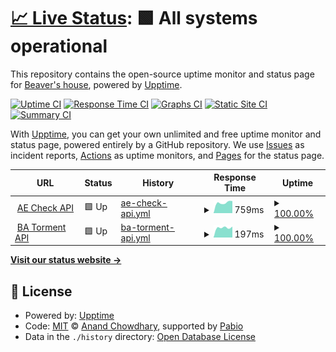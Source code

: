# [📈 Live Status](https://status.haulrest.me): <!--live status--> **🟩 All systems operational**

This repository contains the open-source uptime monitor and status page for [Beaver's house](https://blog.haulrest.me/), powered by [Upptime](https://github.com/upptime/upptime).

[![Uptime CI](https://github.com/BeaverHouse/service-status/workflows/Uptime%20CI/badge.svg)](https://github.com/BeaverHouse/service-status/actions?query=workflow%3A%22Uptime+CI%22)
[![Response Time CI](https://github.com/BeaverHouse/service-status/workflows/Response%20Time%20CI/badge.svg)](https://github.com/BeaverHouse/service-status/actions?query=workflow%3A%22Response+Time+CI%22)
[![Graphs CI](https://github.com/BeaverHouse/service-status/workflows/Graphs%20CI/badge.svg)](https://github.com/BeaverHouse/service-status/actions?query=workflow%3A%22Graphs+CI%22)
[![Static Site CI](https://github.com/BeaverHouse/service-status/workflows/Static%20Site%20CI/badge.svg)](https://github.com/BeaverHouse/service-status/actions?query=workflow%3A%22Static+Site+CI%22)
[![Summary CI](https://github.com/BeaverHouse/service-status/workflows/Summary%20CI/badge.svg)](https://github.com/BeaverHouse/service-status/actions?query=workflow%3A%22Summary+CI%22)

With [Upptime](https://upptime.js.org), you can get your own unlimited and free uptime monitor and status page, powered entirely by a GitHub repository. We use [Issues](https://github.com/BeaverHouse/service-status/issues) as incident reports, [Actions](https://github.com/BeaverHouse/service-status/actions) as uptime monitors, and [Pages](https://status.haulrest.me) for the status page.

<!--start: status pages-->
<!-- This summary is generated by Upptime (https://github.com/upptime/upptime) -->
<!-- Do not edit this manually, your changes will be overwritten -->
<!-- prettier-ignore -->
| URL | Status | History | Response Time | Uptime |
| --- | ------ | ------- | ------------- | ------ |
| <img alt="" src="https://icons.duckduckgo.com/ip3/api.haulrest.me.ico" height="13"> [AE Check API](https://api.haulrest.me/aecheck/docs) | 🟩 Up | [ae-check-api.yml](https://github.com/BeaverHouse/service-status/commits/HEAD/history/ae-check-api.yml) | <details><summary><img alt="Response time graph" src="./graphs/ae-check-api/response-time-week.png" height="20"> 759ms</summary><br><a href="https://status.haulrest.me/history/ae-check-api"><img alt="Response time 759" src="https://img.shields.io/endpoint?url=https%3A%2F%2Fraw.githubusercontent.com%2FBeaverHouse%2Fservice-status%2FHEAD%2Fapi%2Fae-check-api%2Fresponse-time.json"></a><br><a href="https://status.haulrest.me/history/ae-check-api"><img alt="24-hour response time 864" src="https://img.shields.io/endpoint?url=https%3A%2F%2Fraw.githubusercontent.com%2FBeaverHouse%2Fservice-status%2FHEAD%2Fapi%2Fae-check-api%2Fresponse-time-day.json"></a><br><a href="https://status.haulrest.me/history/ae-check-api"><img alt="7-day response time 759" src="https://img.shields.io/endpoint?url=https%3A%2F%2Fraw.githubusercontent.com%2FBeaverHouse%2Fservice-status%2FHEAD%2Fapi%2Fae-check-api%2Fresponse-time-week.json"></a><br><a href="https://status.haulrest.me/history/ae-check-api"><img alt="30-day response time 759" src="https://img.shields.io/endpoint?url=https%3A%2F%2Fraw.githubusercontent.com%2FBeaverHouse%2Fservice-status%2FHEAD%2Fapi%2Fae-check-api%2Fresponse-time-month.json"></a><br><a href="https://status.haulrest.me/history/ae-check-api"><img alt="1-year response time 759" src="https://img.shields.io/endpoint?url=https%3A%2F%2Fraw.githubusercontent.com%2FBeaverHouse%2Fservice-status%2FHEAD%2Fapi%2Fae-check-api%2Fresponse-time-year.json"></a></details> | <details><summary><a href="https://status.haulrest.me/history/ae-check-api">100.00%</a></summary><a href="https://status.haulrest.me/history/ae-check-api"><img alt="All-time uptime 100.00%" src="https://img.shields.io/endpoint?url=https%3A%2F%2Fraw.githubusercontent.com%2FBeaverHouse%2Fservice-status%2FHEAD%2Fapi%2Fae-check-api%2Fuptime.json"></a><br><a href="https://status.haulrest.me/history/ae-check-api"><img alt="24-hour uptime 100.00%" src="https://img.shields.io/endpoint?url=https%3A%2F%2Fraw.githubusercontent.com%2FBeaverHouse%2Fservice-status%2FHEAD%2Fapi%2Fae-check-api%2Fuptime-day.json"></a><br><a href="https://status.haulrest.me/history/ae-check-api"><img alt="7-day uptime 100.00%" src="https://img.shields.io/endpoint?url=https%3A%2F%2Fraw.githubusercontent.com%2FBeaverHouse%2Fservice-status%2FHEAD%2Fapi%2Fae-check-api%2Fuptime-week.json"></a><br><a href="https://status.haulrest.me/history/ae-check-api"><img alt="30-day uptime 100.00%" src="https://img.shields.io/endpoint?url=https%3A%2F%2Fraw.githubusercontent.com%2FBeaverHouse%2Fservice-status%2FHEAD%2Fapi%2Fae-check-api%2Fuptime-month.json"></a><br><a href="https://status.haulrest.me/history/ae-check-api"><img alt="1-year uptime 100.00%" src="https://img.shields.io/endpoint?url=https%3A%2F%2Fraw.githubusercontent.com%2FBeaverHouse%2Fservice-status%2FHEAD%2Fapi%2Fae-check-api%2Fuptime-year.json"></a></details>
| <img alt="" src="https://icons.duckduckgo.com/ip3/api.haulrest.me.ico" height="13"> [BA Torment API](https://api.haulrest.me/ba-torment/) | 🟩 Up | [ba-torment-api.yml](https://github.com/BeaverHouse/service-status/commits/HEAD/history/ba-torment-api.yml) | <details><summary><img alt="Response time graph" src="./graphs/ba-torment-api/response-time-week.png" height="20"> 197ms</summary><br><a href="https://status.haulrest.me/history/ba-torment-api"><img alt="Response time 197" src="https://img.shields.io/endpoint?url=https%3A%2F%2Fraw.githubusercontent.com%2FBeaverHouse%2Fservice-status%2FHEAD%2Fapi%2Fba-torment-api%2Fresponse-time.json"></a><br><a href="https://status.haulrest.me/history/ba-torment-api"><img alt="24-hour response time 214" src="https://img.shields.io/endpoint?url=https%3A%2F%2Fraw.githubusercontent.com%2FBeaverHouse%2Fservice-status%2FHEAD%2Fapi%2Fba-torment-api%2Fresponse-time-day.json"></a><br><a href="https://status.haulrest.me/history/ba-torment-api"><img alt="7-day response time 197" src="https://img.shields.io/endpoint?url=https%3A%2F%2Fraw.githubusercontent.com%2FBeaverHouse%2Fservice-status%2FHEAD%2Fapi%2Fba-torment-api%2Fresponse-time-week.json"></a><br><a href="https://status.haulrest.me/history/ba-torment-api"><img alt="30-day response time 197" src="https://img.shields.io/endpoint?url=https%3A%2F%2Fraw.githubusercontent.com%2FBeaverHouse%2Fservice-status%2FHEAD%2Fapi%2Fba-torment-api%2Fresponse-time-month.json"></a><br><a href="https://status.haulrest.me/history/ba-torment-api"><img alt="1-year response time 197" src="https://img.shields.io/endpoint?url=https%3A%2F%2Fraw.githubusercontent.com%2FBeaverHouse%2Fservice-status%2FHEAD%2Fapi%2Fba-torment-api%2Fresponse-time-year.json"></a></details> | <details><summary><a href="https://status.haulrest.me/history/ba-torment-api">100.00%</a></summary><a href="https://status.haulrest.me/history/ba-torment-api"><img alt="All-time uptime 100.00%" src="https://img.shields.io/endpoint?url=https%3A%2F%2Fraw.githubusercontent.com%2FBeaverHouse%2Fservice-status%2FHEAD%2Fapi%2Fba-torment-api%2Fuptime.json"></a><br><a href="https://status.haulrest.me/history/ba-torment-api"><img alt="24-hour uptime 100.00%" src="https://img.shields.io/endpoint?url=https%3A%2F%2Fraw.githubusercontent.com%2FBeaverHouse%2Fservice-status%2FHEAD%2Fapi%2Fba-torment-api%2Fuptime-day.json"></a><br><a href="https://status.haulrest.me/history/ba-torment-api"><img alt="7-day uptime 100.00%" src="https://img.shields.io/endpoint?url=https%3A%2F%2Fraw.githubusercontent.com%2FBeaverHouse%2Fservice-status%2FHEAD%2Fapi%2Fba-torment-api%2Fuptime-week.json"></a><br><a href="https://status.haulrest.me/history/ba-torment-api"><img alt="30-day uptime 100.00%" src="https://img.shields.io/endpoint?url=https%3A%2F%2Fraw.githubusercontent.com%2FBeaverHouse%2Fservice-status%2FHEAD%2Fapi%2Fba-torment-api%2Fuptime-month.json"></a><br><a href="https://status.haulrest.me/history/ba-torment-api"><img alt="1-year uptime 100.00%" src="https://img.shields.io/endpoint?url=https%3A%2F%2Fraw.githubusercontent.com%2FBeaverHouse%2Fservice-status%2FHEAD%2Fapi%2Fba-torment-api%2Fuptime-year.json"></a></details>

<!--end: status pages-->

[**Visit our status website →**](https://status.haulrest.me)

## 📄 License

- Powered by: [Upptime](https://github.com/upptime/upptime)
- Code: [MIT](./LICENSE) © [Anand Chowdhary](https://anandchowdhary.com), supported by [Pabio](https://pabio.com)
- Data in the `./history` directory: [Open Database License](https://opendatacommons.org/licenses/odbl/1-0/)

